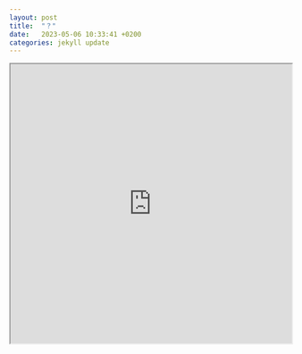 ```yaml
---
layout: post
title:  "？"
date:   2023-05-06 10:33:41 +0200
categories: jekyll update
---
```


<!-- <img src="https://raw.githubusercontent.com/RuoxiSpace/RuoxiSpace.github.io/main/image/below_head.jpg" alt="Image" style="display:block;margin:auto;" /> -->

<iframe src="https://github.com/RuoxiSpace/html_pics/blob/main/cp_map.html" width="100%" height="500"></iframe>


<!-- <iframe src="https://drive.google.com/file/d/198yro1kC8PhVz73gySchxvUVd5sMGDZ2/preview" width="100%" height="500"></iframe>
 -->
